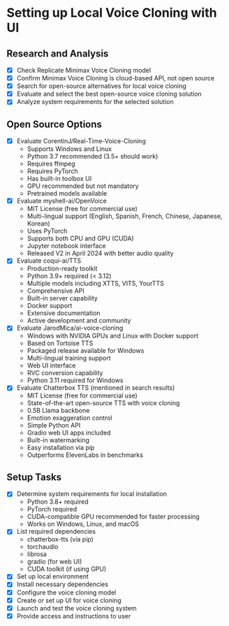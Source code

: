# Setting up Local Voice Cloning with UI

## Research and Analysis
- [x] Check Replicate Minimax Voice Cloning model
- [x] Confirm Minimax Voice Cloning is cloud-based API, not open source
- [x] Search for open-source alternatives for local voice cloning
- [x] Evaluate and select the best open-source voice cloning solution
- [x] Analyze system requirements for the selected solution

## Open Source Options
- [x] Evaluate CorentinJ/Real-Time-Voice-Cloning
  - Supports Windows and Linux
  - Python 3.7 recommended (3.5+ should work)
  - Requires ffmpeg
  - Requires PyTorch
  - Has built-in toolbox UI
  - GPU recommended but not mandatory
  - Pretrained models available
- [x] Evaluate myshell-ai/OpenVoice
  - MIT License (free for commercial use)
  - Multi-lingual support (English, Spanish, French, Chinese, Japanese, Korean)
  - Uses PyTorch
  - Supports both CPU and GPU (CUDA)
  - Jupyter notebook interface
  - Released V2 in April 2024 with better audio quality
- [x] Evaluate coqui-ai/TTS
  - Production-ready toolkit
  - Python 3.9+ required (< 3.12)
  - Multiple models including XTTS, VITS, YourTTS
  - Comprehensive API
  - Built-in server capability
  - Docker support
  - Extensive documentation
  - Active development and community
- [x] Evaluate JarodMica/ai-voice-cloning
  - Windows with NVIDIA GPUs and Linux with Docker support
  - Based on Tortoise TTS
  - Packaged release available for Windows
  - Multi-lingual training support
  - Web UI interface
  - RVC conversion capability
  - Python 3.11 required for Windows
- [x] Evaluate Chatterbox TTS (mentioned in search results)
  - MIT License (free for commercial use)
  - State-of-the-art open-source TTS with voice cloning
  - 0.5B Llama backbone
  - Emotion exaggeration control
  - Simple Python API
  - Gradio web UI apps included
  - Built-in watermarking
  - Easy installation via pip
  - Outperforms ElevenLabs in benchmarks

## Setup Tasks
- [x] Determine system requirements for local installation
  - Python 3.8+ required
  - PyTorch required
  - CUDA-compatible GPU recommended for faster processing
  - Works on Windows, Linux, and macOS
- [x] List required dependencies
  - chatterbox-tts (via pip)
  - torchaudio
  - librosa
  - gradio (for web UI)
  - CUDA toolkit (if using GPU)
- [x] Set up local environment
- [x] Install necessary dependencies
- [x] Configure the voice cloning model
- [x] Create or set up UI for voice cloning
- [x] Launch and test the voice cloning system
- [x] Provide access and instructions to user
